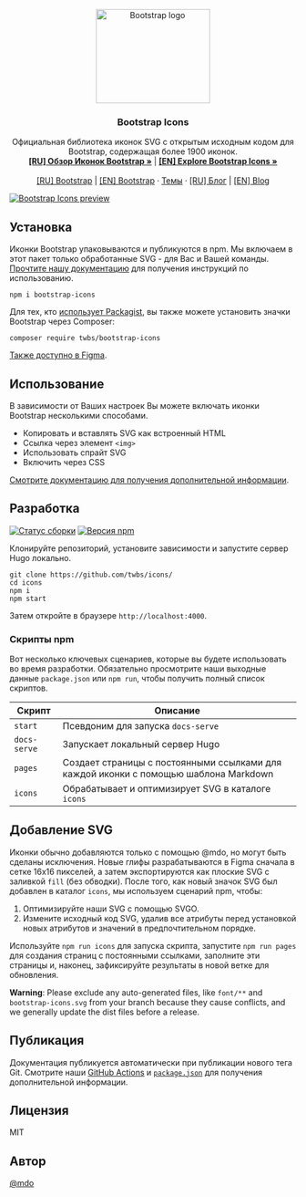 <p align="center">
  <a href="https://getbootstrap.com/">
    <img src="https://getbootstrap.com/docs/5.2/assets/brand/bootstrap-logo-shadow.png" alt="Bootstrap logo" width="200" height="165">
  </a>
</p>

<h3 align="center">Bootstrap Icons</h3>

<p align="center">
  Официальная библиотека иконок SVG с открытым исходным кодом для Bootstrap, содержащая более 1900 иконок.
  <br>
  <a href="https://icons.getbootstrap.su/"><strong>[RU] Обзор Иконок Bootstrap »</strong></a> | <a href="https://icons.getbootstrap.com/"><strong>[EN] Explore Bootstrap Icons »</strong></a>
  <br>
  <br>
  <a href="https://getbootstrap.su/">[RU] Bootstrap</a> | <a href="https://getbootstrap.com/">[EN] Bootstrap</a>
  ·
  <a href="https://themes.getbootstrap.com/">Темы</a>
  ·
  <a href="https://blog.getbootstrap.su/">[RU] Блог</a> | <a href="https://blog.getbootstrap.com/">[EN] Blog</a>
  <br>
</p>

[![Bootstrap Icons preview](https://github.com/twbs/icons/blob/main/.github/preview.png)](https://icons.getbootstrap.com/)

## Установка

Иконки Bootstrap упаковываются и публикуются в npm. Мы включаем в этот пакет только обработанные SVG - для Вас и Вашей команды. [Прочтите нашу документацию](https://icons.getbootstrap.su/) для получения инструкций по использованию.

```shell
npm i bootstrap-icons
```

Для тех, кто [использует Packagist](https://packagist.org/packages/twbs/bootstrap-icons), вы также можете установить значки Bootstrap через Composer:

```shell
composer require twbs/bootstrap-icons
```

[Также доступно в Figma](https://www.figma.com/community/file/1042482994486402696/Bootstrap-Icons).

## Использование

В зависимости от Ваших настроек Вы можете включать иконки Bootstrap несколькими способами.

- Копировать и вставлять SVG как встроенный HTML
- Ссылка через элемент `<img>`
- Использовать спрайт SVG
- Включить через CSS

[Смотрите документацию для получения дополнительной информации](https://icons.getbootstrap.com/#usage).

## Разработка

[![Статус сборки](https://img.shields.io/github/actions/workflow/status/twbs/icons/test.yml?branch=main&label=Tests&logo=github)](https://github.com/twbs/icons/actions/workflows/test.yml?query=workflow%3ATests+branch%3Amain)
[![Версия npm](https://img.shields.io/npm/v/bootstrap-icons?logo=npm&logoColor=fff)](https://www.npmjs.com/package/bootstrap-icons)

Клонируйте репозиторий, установите зависимости и запустите сервер Hugo локально.

```shell
git clone https://github.com/twbs/icons/
cd icons
npm i
npm start
```

Затем откройте в браузере `http://localhost:4000`.

### Скрипты npm

Вот несколько ключевых сценариев, которые вы будете использовать во время разработки. Обязательно просмотрите наши выходные данные `package.json` или `npm run`, чтобы получить полный список скриптов.

| Скрипт       | Описание                                                                             |
|--------------|--------------------------------------------------------------------------------------|
| `start`      | Псевдоним для запуска `docs-serve`                                                   |
| `docs-serve` | Запускает локальный сервер Hugo                                                      |
| `pages`      | Создает страницы с постоянными ссылками для каждой иконки с помощью шаблона Markdown |
| `icons`      | Обрабатывает и оптимизирует SVG в каталоге `icons`                                   |

## Добавление SVG

Иконки обычно добавляются только с помощью @mdo, но могут быть сделаны исключения. Новые глифы разрабатываются в Figma сначала в сетке 16x16 пикселей, а затем экспортируются как плоские SVG с заливкой `fill` (без обводки). После того, как новый значок SVG был добавлен в каталог `icons`, мы используем сценарий npm, чтобы:

1. Оптимизируйте наши SVG с помощью SVGO.
2. Измените исходный код SVG, удалив все атрибуты перед установкой новых атрибутов и значений в предпочтительном порядке.

Используйте `npm run icons` для запуска скрипта, запустите `npm run pages` для создания страниц с постоянными ссылками, заполните эти страницы и, наконец, зафиксируйте результаты в новой ветке для обновления.

**Warning**: Please exclude any auto-generated files, like `font/**` and `bootstrap-icons.svg` from your branch because they cause conflicts, and we generally update the dist files before a release.

## Публикация

Документация публикуется автоматически при публикации нового тега Git. Смотрите наши [GitHub Actions](https://github.com/twbs/icons/tree/main/.github/workflows) и [`package.json`](https://github.com/twbs/icons/blob/main/package.json) для получения дополнительной информации.

## Лицензия

MIT

## Автор

[@mdo](https://github.com/mdo)
